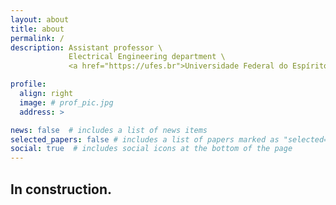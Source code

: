 ```yaml
---
layout: about
title: about
permalink: /
description: Assistant professor \
             Electrical Engineering department \
             <a href="https://ufes.br">Universidade Federal do Espírito Santo</a>

profile:
  align: right
  image: # prof_pic.jpg
  address: >

news: false  # includes a list of news items
selected_papers: false # includes a list of papers marked as "selected={true}"
social: true  # includes social icons at the bottom of the page
---
```


## In construction.


